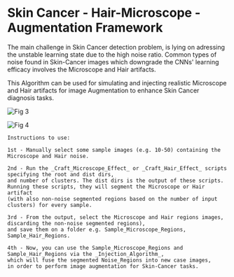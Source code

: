 # Skin Cancer - Hair-Microscope - Augmentation Framework

The main challenge in Skin Cancer detection problem, is lying on adressing the unstable learning state due to the high noise ratio. 
Common types of noise found in Skin-Cancer images which downgrade the CNNs' learning efficacy involves the Microscope and Hair artifacts.

This Algorithm can be used for simulating and injecting realistic Microscope and Hair artifacts for image Augmentation to enhance Skin Cancer diagnosis tasks.


![Fig 3](https://github.com/EmmanuelPintelas/Skin-Cancer-Hair-Microscope-Augmentation-Framework/assets/68348589/5359a88b-e9a3-4f36-bc10-a7267b44dd37)

![Fig 4](https://github.com/EmmanuelPintelas/Skin-Cancer-Hair-Microscope-Augmentation-Framework/assets/68348589/da0c1613-b61c-466e-aaf6-e8f98d29cd23)


    Instructions to use:
    
    1st - Manually select some sample images (e.g. 10-50) containing the Microscope and Hair noise.
    
    2nd - Run the _Craft_Microscope_Effect_ or _Craft_Hair_Effect_ scripts specifying the root and dist dirs, 
    and number of clusters. The dist dirs is the output of these scripts. 
    Running these scripts, they will segment the Microscope or Hair artifact 
    (with also non-noise segmented regions based on the number of input clusters) for every sample.
    
    3rd - From the output, select the Microscope and Hair regions images, discarding the non-noise segmented regions), 
    and save them on a folder e.g. Sample_Microscope_Regions, Sample_Hair_Regions.
    
    4th - Now, you can use the Sample_Microscope_Regions and Sample_Hair_Regions via the _Injection_Algorithm_, 
    which will fuse the segmented Noise_Regions into new case images, 
    in order to perform image augmentation for Skin-Cancer tasks.

